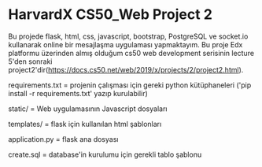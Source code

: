 # HarvardX CS50_Web Project 2

Bu projede flask, html, css, javascript, bootstrap, PostgreSQL ve socket.io kullanarak online bir mesajlaşma uygulaması yapmaktayım. Bu proje Edx platformu üzerinden almış olduğum cs50 web development serisinin lecture 5'den sonraki project2'dir(https://docs.cs50.net/web/2019/x/projects/2/project2.html).

requirements.txt = projenin çalışması için gereki python kütüphaneleri ('pip install -r requirements.txt' yazıp kurulabilir)

static/ = Web uygulamasının Javascript dosyaları

templates/ = flask için kullanılan html şablonları

application.py = flask ana dosyası

create.sql = database'in kurulumu için gerekli tablo şablonu

